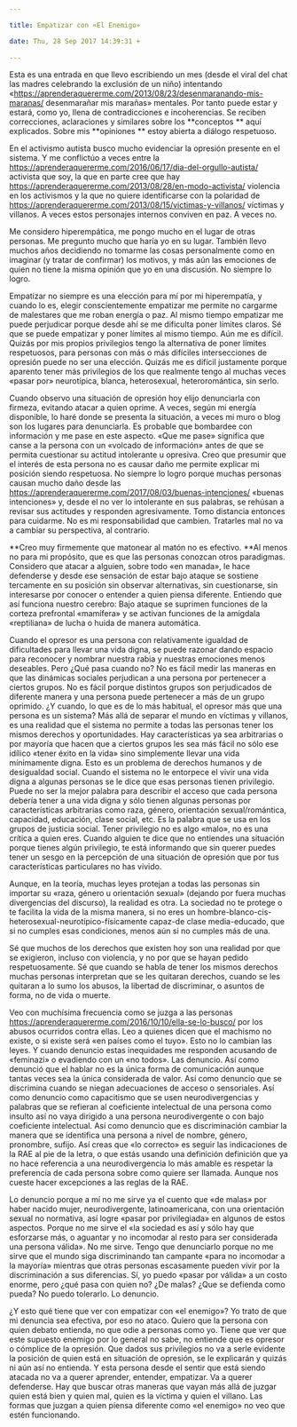 ```yaml
---

title: Empatizar con «El Enemigo»

date: Thu, 28 Sep 2017 14:39:31 +
 
---
```

Esta es una entrada en que llevo escribiendo un mes (desde el viral del chat las madres celebrando la exclusión de un niño) intentando «https://aprenderaquererme.com/2013/08/23/desenmaranando-mis-maranas/ desenmarañar mis marañas» mentales. Por tanto puede estar y estará, como yo, llena de contradicciones e incoherencias. Se reciben correcciones, aclaraciones y similares sobre los  **conceptos ** aquí explicados. Sobre mis  **opiniones ** estoy abierta a diálogo respetuoso.

En el activismo autista busco mucho evidenciar la opresión presente en el sistema. Y me conflictúo a veces entre la https://aprenderaquererme.com/2016/06/17/dia-del-orgullo-autista/ activista que soy, la que en parte cree que hay https://aprenderaquererme.com/2013/08/28/en-modo-activista/ violencia en los activismos y la que no quiere identificarse con la polaridad de https://aprenderaquererme.com/2013/08/15/victimas-y-villanos/ víctimas y villanos. A veces estos personajes internos conviven en paz. A veces no.

Me considero hiperempática, me pongo mucho en el lugar de otras personas. Me pregunto mucho que haría yo en su lugar. También llevo muchos años decidiendo no tomarme las cosas personalmente como en imaginar (y tratar de confirmar) los motivos, y más aún las emociones de quien no tiene la misma opinión que yo en una discusión. No siempre lo logro.

Empatizar no siempre es una elección para mí por mi hiperempatía, y cuando lo es, elegir conscientemente empatizar me permite no cargarme de malestares que me roban energía o paz. Al mismo tiempo empatizar me puede perjudicar porque desde ahí se me dificulta poner límites claros. Sé que se puede empatizar y poner límites al mismo tiempo. Aún me es difícil. Quizás por mis propios privilegios tengo la alternativa de poner límites respetuosos, para personas con más o más difíciles intersecciones de opresión puede no ser una elección. Quizás me es difícil justamente porque aparento tener más privilegios de los que realmente tengo al muchas veces «pasar por» neurotípica, blanca, heterosexual, heteroromántica, sin serlo.

Cuando observo una situación de opresión hoy elijo denunciarla con firmeza, evitando atacar a quien oprime. A veces, según mi energía disponible, lo haré donde se presenta la situación, a veces mi muro o blog son los lugares para denunciarla. Es probable que bombardee con información y me pase en este aspecto. «Que me pase» significa que canse a la persona con un «volcado de información» antes de que se permita cuestionar su actitud intolerante u opresiva. Creo que presumir que el interés de esta persona no es causar daño me permite explicar mi posición siendo respetuosa. No siempre lo logro porque muchas personas causan mucho daño desde las https://aprenderaquererme.com/2017/08/03/buenas-intenciones/ «buenas intenciones» y, desde el no ver lo intolerante en sus palabras, se rehúsan a revisar sus actitudes y responden agresivamente. Tomo distancia entonces para cuidarme. No es mi responsabilidad que cambien. Tratarles mal no va a cambiar su perspectiva, al contrario.

 **Creo muy firmemente que matonear al matón no es efectivo.  **Al menos no para mi propósito, que es que las personas conozcan otros paradigmas. Considero que atacar a alguien, sobre todo «en manada», le hace defenderse y desde ese sensación de estar bajo ataque se sostiene tercamente en su posición sin observar alternativas, sin cuestionarse, sin interesarse por conocer o entender a quien piensa diferente. Entiendo que así funciona nuestro cerebro: Bajo ataque se suprimen funciones de la corteza prefrontal «mamífera» y se activan funciones de la amígdala «reptiliana» de lucha o huida de manera automática.

Cuando el opresor es una persona con relativamente igualdad de dificultades para llevar una vida digna, se puede razonar dando espacio para reconocer y nombrar nuestra rabia y nuestras emociones menos deseables. Pero ¿Qué pasa cuando no? No es fácil medir las maneras en que las dinámicas sociales perjudican a una persona por pertenecer a ciertos grupos. No es fácil porque distintos grupos son perjudicados de diferente manera y una persona puede pertenecer a más de un grupo oprimido. ¿Y cuando, lo que es de lo más habitual, el opresor más que una persona es un sistema? Más allá de separar el mundo en víctimas y villanos, es una realidad que el sistema no permite a todas las personas tener los mismos derechos y oportunidades. Hay características ya sea arbitrarias o por mayoría que hacen que a ciertos grupos les sea más fácil no sólo ese idílico «tener éxito en la vida» sino simplemente llevar una vida mínimamente digna. Esto es un problema de derechos humanos y de desigualdad social. Cuando el sistema no le entorpece el vivir una vida digna a algunas personas se le dice que esas personas tienen privilegio. Puede no ser la mejor palabra para describir el acceso que cada persona debería tener a una vida digna y sólo tienen algunas personas por características arbitrarias como raza, género, orientación sexual/romántica, capacidad, educación, clase social, etc. Es la palabra que se usa en los grupos de justicia social. Tener privilegio no es algo «malo», no es una crítica a quien eres. Cuando alguien te dice que no entiendes una situación porque tienes algún privilegio, te está informando que sin querer puedes tener un sesgo en la percepción de una situación de opresión que por tus características particulares no has vivido.

Aunque, en la teoría, muchas leyes protejan a todas las personas sin importar su «raza, género u orientación sexual» (dejando por fuera muchas divergencias del discurso), la realidad es otra. La sociedad no te protege o te facilita la vida de la misma manera, si no eres un hombre-blanco-cis-heterosexual-neurotípico-físicamente capaz-de clase media-educado, que si no cumples esas condiciones, menos aún si no cumples más de una.

Sé que muchos de los derechos que existen hoy son una realidad por que se exigieron, incluso con violencia, y no por que se hayan pedido respetuosamente. Sé que cuando se habla de tener los mismos derechos muchas personas interpretan que se les quitaran derechos, cuando se les quitaran a lo sumo los abusos, la libertad de discriminar, o asuntos de forma, no de vida o muerte.

Veo con muchísima frecuencia como se juzga a las personas https://aprenderaquererme.com/2016/10/10/ella-se-lo-busco/ por los abusos ocurridos contra ellas. Leo a quienes dicen que el machismo no existe, o si existe será «en países como el tuyo». Esto no lo cambian las leyes. Y cuando denuncio estas inequidades me responden acusando de «feminazi» o evadiendo con un «no todos». Las denuncio. Así como denunció que el hablar no es la única forma de comunicación aunque tantas veces sea la única considerada de valor. Así como denuncio que se discrimina cuando se niegan adecuaciones de acceso o sensoriales. Así como denuncio como capacitismo que se usen neurodivergencias y palabras que se refieran al coeficiente intelectual de una persona como insulto así no vaya dirigido a una persona neurodivergente o con bajo coeficiente intelectual. Así como denuncio que es discriminación cambiar la manera que se identifica una persona a nivel de nombre, género, pronombre, sufijo. Así creas que «lo correcto» es seguir las indicaciones de la RAE al pie de la letra, o que estás usando una definición definición que ya no hace referencia a una neurodivergencia lo más amable es respetar la preferencia de cada persona sobre como quiere ser llamada. Aunque nos cueste hacer excepciones a las reglas de la RAE.

Lo denuncio porque a mí no me sirve ya el cuento que «de malas» por haber nacido mujer, neurodivergente, latinoamericana, con una orientación sexual no normativa, así logre «pasar por privilegiada» en algunos de estos aspectos. Porque no me sirve el «la sociedad es así y sólo hay que esforzarse más, o aguantar y no incomodar al resto para ser considerada una persona válida». No me sirve. Tengo que denunciarlo porque no me sirve que el mundo siga discriminando tan campante «para no incomodar a la mayoría» mientras que otras personas escasamente pueden vivir por la discriminación a sus diferencias. Sí, yo puedo «pasar por válida» a un costo enorme, pero ¿qué pasa con quien no? ¿De malas? ¿Que se defienda como pueda? No puedo tolerarlo. Lo denuncio.

¿Y esto qué tiene que ver con empatizar con «el enemigo»? Yo trato de que mi denuncia sea efectiva, por eso no ataco. Quiero que la persona con quien debato entienda, no que odie a personas como yo. Tiene que ver que este supuesto enemigo por lo general no sabe, no entiende que es opresor o cómplice de la opresión. Que dados sus privilegios no va a serle evidente la posición de quien está en situación de opresión, se le explicarán y quizás ni aún así no entienda. Y esta persona desde el sentir que está siendo atacada no va a querer aprender, entender, empatizar. Va a querer defenderse. Hay que buscar otras maneras que vayan más allá de juzgar quien está bien y quien mal, quien es la víctima y quien el villano. Las formas que juzgan a quien piensa diferente como «el enemigo» no veo que estén funcionando.


